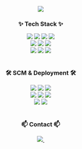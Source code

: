 
<!--
**dksadasjkl/dksadasjkl** is a ✨ _special_ ✨ repository because its `README.md` (this file) appears on your GitHub profile.

Here are some ideas to get you started:

- 🔭 I’m currently working on ...
- 🌱 I’m currently learning ...
- 👯 I’m looking to collaborate on ...
- 🤔 I’m looking for help with ...
- 💬 Ask me about ...
- 📫 How to reach me: ...
- 😄 Pronouns: ...
- ⚡ Fun fact: ...
-->
<!--타이틀 부분-->
<div align="center">
  <img src="https://github.com/oka1313/oka1313/assets/101691440/92118a53-c5b6-40bc-b130-bf8c398d7b51" />
</div>

<!--내용 부분-->
<h3 align="center">✨ Tech Stack ✨</h3>
<div align="center">
  <img src="https://img.shields.io/badge/Firebase-FFCA28?style=for-the-badge&logo=Firebase&logoColor=white"/>
  <img src="https://img.shields.io/badge/Java-007396?style=for-the-badge&logo=Java&logoColor=white"/>
  <img src="https://img.shields.io/badge/SpringBoot-6DB33F?style=for-the-badge&logo=SpringBoot&logoColor=white"/>
  <img src="https://img.shields.io/badge/Amazon Aws-232F3E?style=for-the-badge&logo=Amazon Aws&logoColor=white"/>
</div>

<div align="center">
  <img src="https://img.shields.io/badge/JAVASCRIPT-F7DF1E?style=for-the-badge&logo=JAVASCRIPT&logoColor=white"/>
  <img src="https://img.shields.io/badge/HTML5-E34F26?style=for-the-badge&logo=HTMl5&logoColor=white"/>
  <img src="https://img.shields.io/badge/React-61DAFB?style=for-the-badge&logo=React&logoColor=black"/>
</div>

<div align="center">
  <img src="https://img.shields.io/badge/MySQL-4479A1?style=for-the-badge&logo=MySQL&logoColor=white"/>
  <img src="https://img.shields.io/badge/CSS3-1572B6?style=for-the-badge&logo=CSS3&logoColor=white"/>
  <img src="https://img.shields.io/badge/kakao-FFCD00?style=for-the-badge&logo=kakao&logoColor=white"/>
</div>

<br>

<h3 align="center">🛠 SCM & Deployment 🛠</h3>
<div align="center">
  <img src="https://img.shields.io/badge/Git-181717?style=for-the-badge&logo=Git&logoColor=white"/>
  <img src="https://img.shields.io/badge/GitHub-181717?style=for-the-badge&logo=GitHub&logoColor=white"/>
  <img src="https://img.shields.io/badge/Docker-2496ED?style=for-the-badge&logo=Docker&logoColor=white">
  
</div>
<div align="center">
  <img src="https://img.shields.io/badge/maven-C71A36?style=for-the-badge&logo=apachemaven&logoColor=white">
  <img src="https://img.shields.io/badge/amazonec2-FF9900?style=for-the-badge&logo=amazonec2&logoColor=white">
  <img src="https://img.shields.io/badge/SpringBoot-6DB33F?style=for-the-badge&logo=SpringBoot&logoColor=white"/>
</div>

<div align="center">
  <img src="https://img.shields.io/badge/nginx-009639?style=for-the-badge&logo=SpringBoot&logoColor=white"/>
  <img src="https://img.shields.io/badge/githubactions-2088FF?style=for-the-badge&logo=githubactions&logoColor=white"/>
</div>

<br>
<h3 align="center">📫 Contact 📫</h3>
<div align="center">
  <a href="https://code-rjqnrdl.tistory.com/">
    <img src="https://img.shields.io/badge/Tistory-FE5F50?style=for-the-badge&logo=Tistory&logoColor=white" />&nbsp
  </a>
</div>
